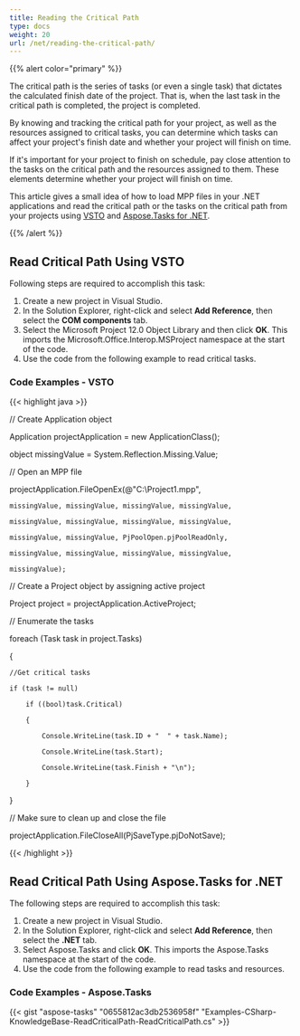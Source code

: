 ```yaml
---
title: Reading the Critical Path
type: docs
weight: 20
url: /net/reading-the-critical-path/
---
```


{{% alert color="primary" %}} 

The critical path is the series of tasks (or even a single task) that dictates the calculated finish date of the project. That is, when the last task in the critical path is completed, the project is completed.

By knowing and tracking the critical path for your project, as well as the resources assigned to critical tasks, you can determine which tasks can affect your project's finish date and whether your project will finish on time.

If it's important for your project to finish on schedule, pay close attention to the tasks on the critical path and the resources assigned to them. These elements determine whether your project will finish on time.

This article gives a small idea of how to load MPP files in your .NET applications and read the critical path or the tasks on the critical path from your projects using [VSTO](/tasks/net/reading-the-critical-path/) and [Aspose.Tasks for .NET](/tasks/net/reading-the-critical-path/).

{{% /alert %}} 
## **Read Critical Path Using VSTO**
Following steps are required to accomplish this task:

1. Create a new project in Visual Studio.
1. In the Solution Explorer, right-click and select **Add Reference**, then select the **COM components** tab.
1. Select the Microsoft Project 12.0 Object Library and then click **OK**.
   This imports the Microsoft.Office.Interop.MSProject namespace at the start of the code.
1. Use the code from the following example to read critical tasks.
### **Code Examples - VSTO**


{{< highlight java >}}



// Create Application object

Application projectApplication = new ApplicationClass();

object missingValue = System.Reflection.Missing.Value;

// Open an MPP file

projectApplication.FileOpenEx(@"C:\Project1.mpp",

    missingValue, missingValue, missingValue, missingValue,

    missingValue, missingValue, missingValue, missingValue,

    missingValue, missingValue, PjPoolOpen.pjPoolReadOnly,

    missingValue, missingValue, missingValue, missingValue,

    missingValue);

// Create a Project object by assigning active project

Project project = projectApplication.ActiveProject;

// Enumerate the tasks

foreach (Task task in project.Tasks)

{

    //Get critical tasks

    if (task != null)

        if ((bool)task.Critical)

        {

            Console.WriteLine(task.ID + "  " + task.Name);

            Console.WriteLine(task.Start);

            Console.WriteLine(task.Finish + "\n");

        }

}

// Make sure to clean up and close the file

projectApplication.FileCloseAll(PjSaveType.pjDoNotSave);

{{< /highlight >}}


## **Read Critical Path Using Aspose.Tasks for .NET**
The following steps are required to accomplish this task:

1. Create a new project in Visual Studio.
1. In the Solution Explorer, right-click and select **Add Reference**, then select the **.NET** tab.
1. Select Aspose.Tasks and click **OK**.
   This imports the Aspose.Tasks namespace at the start of the code.
1. Use the code from the following example to read tasks and resources.
### **Code Examples - Aspose.Tasks**


{{< gist "aspose-tasks" "0655812ac3db2536958f" "Examples-CSharp-KnowledgeBase-ReadCriticalPath-ReadCriticalPath.cs" >}}
